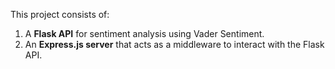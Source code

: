This project consists of:
1. A **Flask API** for sentiment analysis using Vader Sentiment.
2. An **Express.js server** that acts as a middleware to interact with the Flask API.
